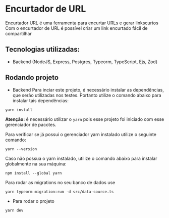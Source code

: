 # Encurtador de URL
Encurtador URL é uma ferramenta para encurtar URLs e gerar linkscurtos Com o encurtador de URL é possível criar um link encurtado fácil de compartilhar

## Tecnologias utilizadas:

- Backend (NodeJS, Express, Postgres, Typeorm, TypeScript, Ejs, Zod)

## Rodando projeto

- Backend
Para inciar este projeto, é necessário instalar as dependências, que serão utilizadas nos testes. Portanto utilize o comando abaixo para instalar tais dependências:

````
yarn install
````


**Atenção:** é necessário utilizar o `yarn` pois esse projeto foi iniciado com esse gerenciador de pacotes.

Para verificar se já possui o gerenciador yarn instalado utilize o seguinte comando:

````
yarn --version
````

Caso não possua o yarn instalado, utilize o comando abaixo para instalar globalmente na sua máquina:

````
npm install --global yarn
````

Para rodar as migrations no seu banco de dados use 

````
yarn typeorm migration:run -d src/data-source.ts
````
  
- Para rodar o projeto

````
yarn dev
````
